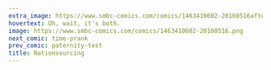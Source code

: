 ```yaml
---
extra_image: https://www.smbc-comics.com/comics/1463410602-20160516after.png
hovertext: Oh, wait, it's both.
image: https://www.smbc-comics.com/comics/1463410602-20160516.png
next_comic: time-prank
prev_comic: paternity-test
title: Nationsourcing
---
```


